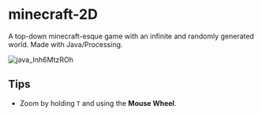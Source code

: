 # minecraft-2D
A top-down minecraft-esque game with an infinite and randomly generated world. Made with Java/Processing.

![java_Inh6MtzROh](https://github.com/akerfel/minecraft-2D/assets/45148959/51ba02a8-1b6e-408f-83b2-39f339c631f0)

## Tips
* Zoom by holding `T` and using the **Mouse Wheel**.
